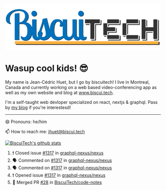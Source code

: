 ![BiscuiTech Logo](https://github.com/BiscuiTech/BiscuiTech/blob/master/BiscuiTech%20Logo%20(2019)%20(Small).png)
# Wasup cool kids! 😎

My name is Jean-Cédric Huet, but I go by biscuitech! I live in Montreal, Canada and currently working on a web based video-conferencing app as well as my own website and blog at www.biscui.tech.

I'm a self-taught web devloper specialized on react, nextjs & graphql. Pass by [my blog](https://www.biscui.tech/en/blog) if you're interestesd!
______
😄 Pronouns: he/him

📫 How to reach me: jhuet@biscui.tech

[![BiscuiTech's github stats](https://github-readme-stats.vercel.app/api?username=biscuitech)](https://github.com/anuraghazra/github-readme-stats)

<!--START_SECTION:activity-->
1. ❗️ Closed issue [#1317](https://github.com//graphql-nexus/nexus/issues/1317) in [graphql-nexus/nexus](https://github.com//graphql-nexus/nexus)
2. 🗣 Commented on [#1317](https://github.com//graphql-nexus/nexus/issues/1317) in [graphql-nexus/nexus](https://github.com//graphql-nexus/nexus)
3. 🗣 Commented on [#1317](https://github.com//graphql-nexus/nexus/issues/1317) in [graphql-nexus/nexus](https://github.com//graphql-nexus/nexus)
4. ❗️ Opened issue [#1317](https://github.com//graphql-nexus/nexus/issues/1317) in [graphql-nexus/nexus](https://github.com//graphql-nexus/nexus)
5. 🎉 Merged PR [#28](https://github.com//BiscuiTech/code-notes/pull/28) in [BiscuiTech/code-notes](https://github.com//BiscuiTech/code-notes)
<!--END_SECTION:activity-->
